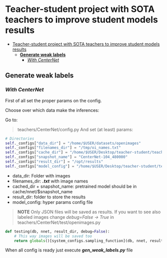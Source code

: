 # Teacher-student project with SOTA teachers to improve student models results


- [Teacher-student project with SOTA teachers to improve student models results](#teacher-student-project-with-sota-teachers-to-improve-student-models-results)
  - [**Generate weak labels**](#generate-weak-labels)
    - [*With CenterNet*](#with-centernet)


## **Generate weak labels**

### *With CenterNet*

First of all set the proper params on the config.

Choose over which data make the inferences:

Go to:
> teachers/CenterNet/config.py
And set (at least) params:

```python
# Directories
self._configs["data_dir"] = "/home/$USER/datasets/openimages"
self._configs["filenames_dir"] = "/tmp/oi_names.txt"
self._configs["cache_dir"] = "/home/$USER/Desktop/teacher-student/teachers/CenterNet/cache"
self._configs["snapshot_name"] = "CenterNet-104_480000"
self._configs["result_dir"] = "/opt/results"
self._configs["model_config"] = "/home/$USER/Desktop/teacher-student/teachers/CenterNet/config/CenterNet104_teacher_student.json"
```

* data_dir: Folder with images
* filenames_dir: ***.txt*** with image names
* cached_dir + snapshot_name: pretrained model should be in cache/nnet/$snapshot_name
* result_dir: folder to store the results
* model_config: hyper params config file

> **NOTE** Only JSON files will be saved as results. If you want to see also labeled images change *debug=False -> True* in teachers/CenterNet/test/openimages.py
```python
def testing(db, nnet, result_dir, debug=False):
    # This way images will be saved too
    return globals()[system_configs.sampling_function](db, nnet, result_dir, debug=True)
```

When all config is ready just execute ***gen_weak_labels.py*** file